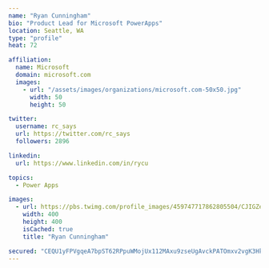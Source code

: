 ```yaml
---
name: "Ryan Cunningham"
bio: "Product Lead for Microsoft PowerApps"
location: Seattle, WA
type: "profile"
heat: 72

affiliation:
  name: Microsoft
  domain: microsoft.com
  images:
    - url: "/assets/images/organizations/microsoft.com-50x50.jpg"
      width: 50
      height: 50

twitter:
  username: rc_says
  url: https://twitter.com/rc_says
  followers: 2896

linkedin:
  url: https://www.linkedin.com/in/rycu

topics:
  - Power Apps

images:
  - url: https://pbs.twimg.com/profile_images/459747717862805504/CJIGZejd_400x400.png
    width: 400
    height: 400
    isCached: true
    title: "Ryan Cunningham"

secured: "CEQU1yFPVgqeA7bpST62RPpuWMojUx112MAxu9zseUgAvckPATOmxv2vgK3HkizDGMtskhLyG+kBCPmf/5kHUh6ZIT/YslqAQIg2lmks7qB9OoNUfBRAX9Idwn4Bp9e6e+XBrsLN9D6VSNCrTbbQonuldZyNLaJmqYyEVbqrInDa0M+CCSlufdlj/Qx0Bto7hE2J4VADlIhnTfkbqmF8AUiJ1NGpeh/4xDFOWEDIpIf0ikFnOwRzatFXwRh9TK4/O+63IADQ26RUDrsjK9m4u229K3x2VCwQ4zbSG51aWRYtrBiEnr6ZZyE+0zx/7cgA+g461GZDEjl9/KjEjG3RIMRDGwnhDPEMMxh4e5z7/3piJlcmKD3Rs49Ib22BB6nY6URnW5haM6ZMXucVlb2VIJWubqUbX181HWhoFL2xR3E=;GzcL//JEqRueoS8fnFc2wA=="
---
```



